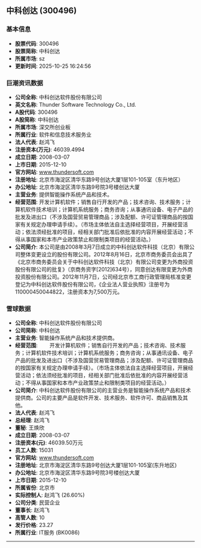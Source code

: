 ## 中科创达 (300496)

### 基本信息

- **股票代码**: 300496
- **股票简称**: 中科创达
- **所属市场**: sz
- **更新时间**: 2025-10-25 16:24:56

### 巨潮资讯数据

- **公司全称**: 中科创达软件股份有限公司
- **英文名称**: Thunder Software Technology Co., Ltd.
- **A股代码**: 300496
- **A股简称**: 中科创达
- **所属市场**: 深交所创业板
- **所属行业**: 软件和信息技术服务业
- **法人代表**: 赵鸿飞
- **注册资本(万元)**: 46039.4994
- **成立日期**: 2008-03-07
- **上市日期**: 2015-12-10
- **官方网站**: www.thundersoft.com
- **注册地址**: 北京市海淀区清华东路9号创达大厦1层101-105室（东升地区）
- **办公地址**: 北京市海淀区清华东路9号院3号楼创达大厦
- **主营业务**: 提供智能操作系统产品和技术。
- **经营范围**: 开发计算机软件；销售自行开发的产品；技术咨询、技术服务；计算机软件技术培训；计算机系统服务；商务咨询；从事通讯设备、电子产品的批发及进出口（不涉及国营贸易管理商品；涉及配额、许可证管理商品的按国家有关规定办理申请手续）。（市场主体依法自主选择经营项目，开展经营活动；依法须经批准的项目，经相关部门批准后依批准的内容开展经营活动；不得从事国家和本市产业政策禁止和限制类项目的经营活动。）
- **公司简介**: 本公司是由2008年3月7日成立的中科创达软件科技（北京）有限公司整体变更设立的股份有限公司。2012年8月16日，北京市商务委员会出具了《北京市商务委员会关于中科创达软件科技（北京）有限公司变更为外商投资股份有限公司的批复》（京商务资字[2012]634号），同意创达有限变更为外商投资股份有限公司。2012年11月7日，公司经北京市工商行政管理局核准变更登记为中科创达软件股份有限公司，《企业法人营业执照》注册号为110000450044822，注册资本为7,500万元。

### 雪球数据

- **公司全称**: 中科创达软件股份有限公司
- **公司简称**: 中科创达
- **主营业务**: 智能操作系统产品和技术提供商。
- **经营范围**: 　　开发计算机软件；销售自行开发的产品；技术咨询、技术服务；计算机软件技术培训；计算机系统服务；商务咨询；从事通讯设备、电子产品的批发及进出口（不涉及国营贸易管理商品；涉及配额、许可证管理商品的按国家有关规定办理申请手续）。（市场主体依法自主选择经营项目，开展经营活动；依法须经批准的项目，经相关部门批准后依批准的内容开展经营活动；不得从事国家和本市产业政策禁止和限制类项目的经营活动。）
- **公司简介**: 中科创达软件股份有限公司的主营业务是智能操作系统产品和技术提供商。公司的主要产品是软件开发、技术服务、软件许可、商品销售及其他。
- **法人代表**: 赵鸿飞
- **总经理**: 赵鸿飞
- **董秘**: 王焕欣
- **成立日期**: 2008-03-07
- **注册资本(元)**: 46039.50万元
- **员工人数**: 15031
- **官方网站**: www.thundersoft.com
- **注册地址**: 北京市海淀区清华东路9号创达大厦1层101-105室(东升地区)
- **办公地址**: 北京市海淀区清华东路9号院3号楼创达大厦
- **上市日期**: 2015-12-10
- **所属省份**: 北京市
- **实际控制人**: 赵鸿飞 (26.60%)
- **公司分类**: 民营企业
- **董事长**: 赵鸿飞
- **高管人数**: 10
- **发行价格**: 23.27
- **所属行业**: IT服务 (BK0086)

---